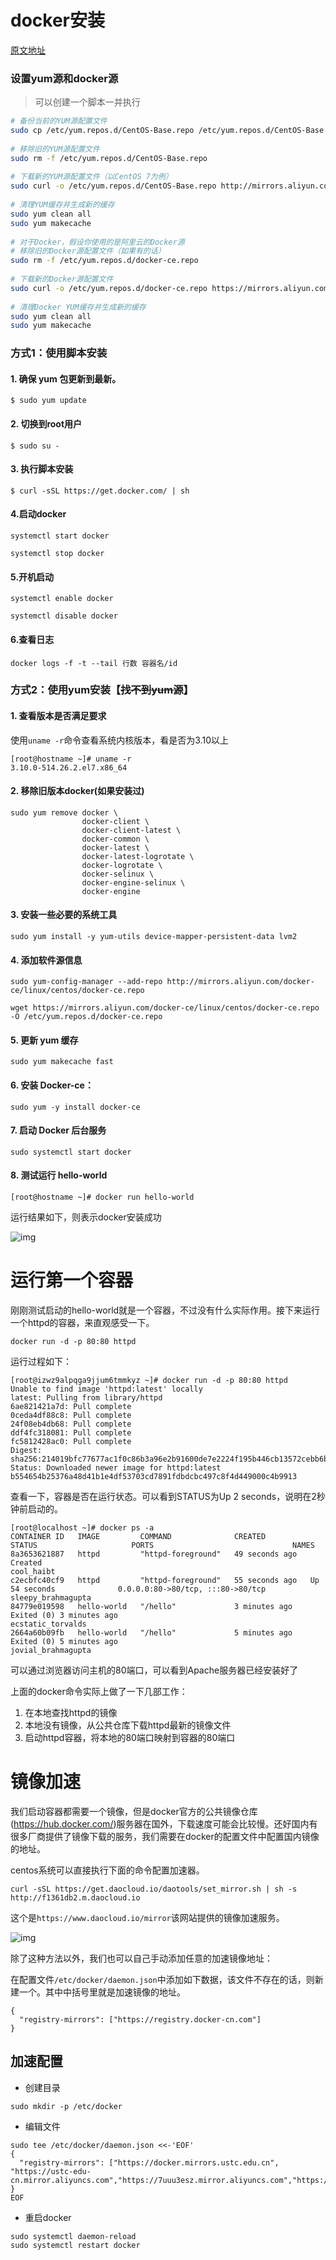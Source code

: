# docker安装

[原文地址](https://juejin.cn/post/6844903790630404104)

### 设置yum源和docker源

> 可以创建一个脚本一并执行

```sh
# 备份当前的YUM源配置文件
sudo cp /etc/yum.repos.d/CentOS-Base.repo /etc/yum.repos.d/CentOS-Base.repo.backup
 
# 移除旧的YUM源配置文件
sudo rm -f /etc/yum.repos.d/CentOS-Base.repo
 
# 下载新的YUM源配置文件（以CentOS 7为例）
sudo curl -o /etc/yum.repos.d/CentOS-Base.repo http://mirrors.aliyun.com/repo/Centos-7.repo
 
# 清理YUM缓存并生成新的缓存
sudo yum clean all
sudo yum makecache
 
# 对于Docker，假设你使用的是阿里云的Docker源
# 移除旧的Docker源配置文件（如果有的话）
sudo rm -f /etc/yum.repos.d/docker-ce.repo
 
# 下载新的Docker源配置文件
sudo curl -o /etc/yum.repos.d/docker-ce.repo https://mirrors.aliyun.com/docker-ce/linux/centos/docker-ce.repo
 
# 清理Docker YUM缓存并生成新的缓存
sudo yum clean all
sudo yum makecache
```

### 方式1：使用脚本安装

#### 1. 确保 yum 包更新到最新。

```shell
$ sudo yum update
```

#### 2. 切换到root用户

```shell
$ sudo su -
```

#### 3. 执行脚本安装

```shell
$ curl -sSL https://get.docker.com/ | sh
```

#### 4.启动docker

```shell
systemctl start docker

systemctl stop docker
```

#### 5.开机启动

```shell
systemctl enable docker

systemctl disable docker
```

#### 6.查看日志

```
docker logs -f -t --tail 行数 容器名/id
```



### 方式2：使用yum安装【~~找不到yum源~~】

#### 1. 查看版本是否满足要求

使用`uname -r`命令查看系统内核版本，看是否为3.10以上

```shell
[root@hostname ~]# uname -r
3.10.0-514.26.2.el7.x86_64
```

#### 2. 移除旧版本docker(如果安装过)

```shell
sudo yum remove docker \
                docker-client \
                docker-client-latest \
                docker-common \
                docker-latest \
                docker-latest-logrotate \
                docker-logrotate \
                docker-selinux \
                docker-engine-selinux \
                docker-engine
```

#### 3. 安装一些必要的系统工具

```shell
sudo yum install -y yum-utils device-mapper-persistent-data lvm2
```

#### 4. 添加软件源信息

```shell
sudo yum-config-manager --add-repo http://mirrors.aliyun.com/docker-ce/linux/centos/docker-ce.repo

wget https://mirrors.aliyun.com/docker-ce/linux/centos/docker-ce.repo -O /etc/yum.repos.d/docker-ce.repo
```

#### 5. 更新 yum 缓存

```shell
sudo yum makecache fast
```

#### 6. 安装 Docker-ce：

```shell
sudo yum -y install docker-ce
```

#### 7. 启动 Docker 后台服务

```shell
sudo systemctl start docker
```

#### 8. 测试运行 hello-world

```shell
[root@hostname ~]# docker run hello-world
```

运行结果如下，则表示docker安装成功

![img](https://p1-jj.byteimg.com/tos-cn-i-t2oaga2asx/gold-user-assets/2019/2/21/16910b45fe4893c4~tplv-t2oaga2asx-watermark.awebp)



# 运行第一个容器

刚刚测试启动的hello-world就是一个容器，不过没有什么实际作用。接下来运行一个httpd的容器，来直观感受一下。

```shell
docker run -d -p 80:80 httpd 
```

运行过程如下：

```shell
[root@izwz9alpqga9jjum6tmmkyz ~]# docker run -d -p 80:80 httpd
Unable to find image 'httpd:latest' locally
latest: Pulling from library/httpd
6ae821421a7d: Pull complete 
0ceda4df88c8: Pull complete 
24f08eb4db68: Pull complete 
ddf4fc318081: Pull complete 
fc5812428ac0: Pull complete 
Digest: sha256:214019bfc77677ac1f0c86b3a96e2b91600de7e2224f195b446cb13572cebb6b
Status: Downloaded newer image for httpd:latest
b554654b25376a48d41b1e4df53703cd7891fdbdcbc497c8f4d449000c4b9913
```

查看一下，容器是否在运行状态。可以看到STATUS为Up 2 seconds，说明在2秒钟前启动的。

```shell
[root@localhost ~]# docker ps -a
CONTAINER ID   IMAGE         COMMAND              CREATED          STATUS                     PORTS                               NAMES
8a3653621887   httpd         "httpd-foreground"   49 seconds ago   Created                                                        cool_haibt
c2ecbfc40cf9   httpd         "httpd-foreground"   55 seconds ago   Up 54 seconds              0.0.0.0:80->80/tcp, :::80->80/tcp   sleepy_brahmagupta
84779e019598   hello-world   "/hello"             3 minutes ago    Exited (0) 3 minutes ago                                       ecstatic_torvalds
2664a60b09fb   hello-world   "/hello"             5 minutes ago    Exited (0) 5 minutes ago                                       jovial_brahmagupta

```

可以通过浏览器访问主机的80端口，可以看到Apache服务器已经安装好了

上面的docker命令实际上做了一下几部工作：

1. 在本地查找httpd的镜像
2. 本地没有镜像，从公共仓库下载httpd最新的镜像文件
3. 启动httpd容器，将本地的80端口映射到容器的80端口

# 镜像加速

我们启动容器都需要一个镜像，但是docker官方的公共镜像仓库(https://hub.docker.com/)服务器在国外，下载速度可能会比较慢。还好国内有很多厂商提供了镜像下载的服务，我们需要在docker的配置文件中配置国内镜像的地址。

centos系统可以直接执行下面的命令配置加速器。

```shell
curl -sSL https://get.daocloud.io/daotools/set_mirror.sh | sh -s http://f1361db2.m.daocloud.io
```

这个是`https://www.daocloud.io/mirror`该网站提供的镜像加速服务。



![img](https://p1-jj.byteimg.com/tos-cn-i-t2oaga2asx/gold-user-assets/2019/3/5/1694df9e5ae28074~tplv-t2oaga2asx-watermark.awebp)



除了这种方法以外，我们也可以自己手动添加任意的加速镜像地址：

在配置文件`/etc/docker/daemon.json`中添加如下数据，该文件不存在的话，则新建一个。其中中括号里就是加速镜像的地址。

```shell
{
  "registry-mirrors": ["https://registry.docker-cn.com"]
}
```

## 加速配置

* 创建目录

```shell
sudo mkdir -p /etc/docker
```

* 编辑文件

```shell
sudo tee /etc/docker/daemon.json <<-'EOF'
{
  "registry-mirrors": ["https://docker.mirrors.ustc.edu.cn", "https://ustc-edu-cn.mirror.aliyuncs.com","https://7uuu3esz.mirror.aliyuncs.com","https://780urbjd.mirror.aliyuncs.com"]
}
EOF
```

* 重启docker

```shell
sudo systemctl daemon-reload
sudo systemctl restart docker
```

